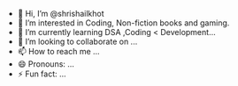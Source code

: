 - 👋 Hi, I’m @shrishailkhot
- 👀 I’m interested in Coding, Non-fiction books and gaming.
- 🌱 I’m currently learning DSA ,Coding < Development...
- 💞️ I’m looking to collaborate on ...
- 📫 How to reach me ...
- 😄 Pronouns: ...
- ⚡ Fun fact: ...

<!---
shrishailkhot/shrishailkhot is a ✨ special ✨ repository because its `README.md` (this file) appears on your GitHub profile.
You can click the Preview link to take a look at your changes.
--->
